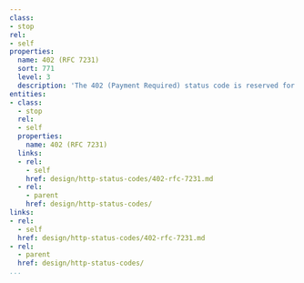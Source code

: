```yaml
---
class:
- stop
rel:
- self
properties:
  name: 402 (RFC 7231)
  sort: 771
  level: 3
  description: 'The 402 (Payment Required) status code is reserved for future use. '
entities:
- class:
  - stop
  rel:
  - self
  properties:
    name: 402 (RFC 7231)
  links:
  - rel:
    - self
    href: design/http-status-codes/402-rfc-7231.md
  - rel:
    - parent
    href: design/http-status-codes/
links:
- rel:
  - self
  href: design/http-status-codes/402-rfc-7231.md
- rel:
  - parent
  href: design/http-status-codes/
...
```

